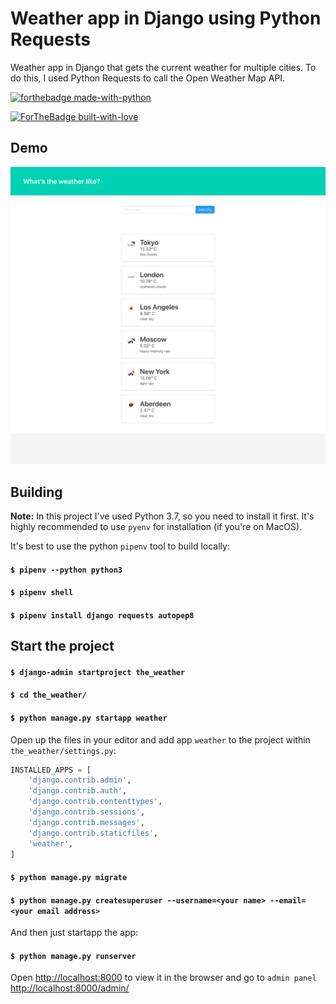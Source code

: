 # Weather app in Django using Python Requests

Weather app in Django that gets the current weather for multiple cities. To do this, I used Python Requests to call the Open Weather Map API.



[![forthebadge made-with-python](http://ForTheBadge.com/images/badges/made-with-python.svg)](https://www.python.org/)

[![ForTheBadge built-with-love](http://ForTheBadge.com/images/badges/built-with-love.svg)](https://GitHub.com/Naereen/)

## Demo
![](img/WeatherApp.png)

## Building

**Note:** In this project I've used Python 3.7, so you need to install it first. It's highly recommended to use `pyenv` for installation (if you're on MacOS).

It's best to use the python `pipenv` tool to build locally:

#### `$ pipenv --python python3`
#### `$ pipenv shell`
#### `$ pipenv install django requests autopep8`

## Start the project

#### `$ django-admin startproject the_weather`
#### `$ cd the_weather/`
#### `$ python manage.py startapp weather`

Open up the files in your editor and add app `weather` to the project within `the_weather/settings.py`:

```python
INSTALLED_APPS = [
    'django.contrib.admin',
    'django.contrib.auth',
    'django.contrib.contenttypes',
    'django.contrib.sessions',
    'django.contrib.messages',
    'django.contrib.staticfiles',
    'weather',
]
```
#### `$ python manage.py migrate`
#### `$ python manage.py createsuperuser --username=<your name> --email=<your email address>`

And then just startapp the app:

#### `$ python manage.py runserver`

Open [http://localhost:8000](http://localhost:8000) to view it in the browser and go to `admin panel` [http://localhost:8000/admin/](http://localhost:8000/admin/)

